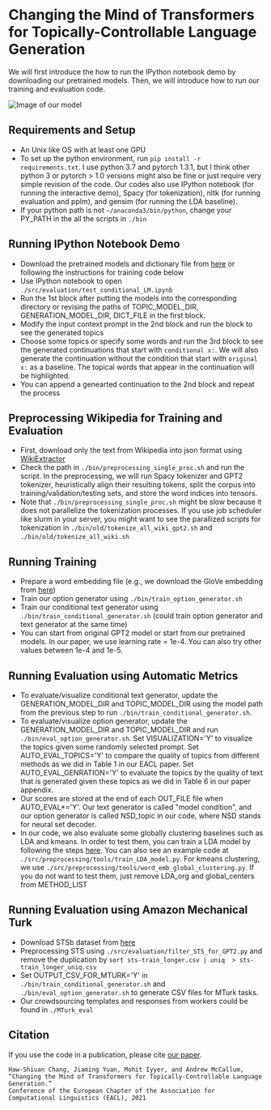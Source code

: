 # Changing the Mind of Transformers for Topically-Controllable Language Generation

We will first introduce the how to run the IPython notebook demo by downloading our pretrained models. 
Then, we will introduce how to run our training and evaluation code.

![Image of our model](http://people.umass.edu/hawshiuancha/model_illustration_fig.png)

## Requirements and Setup

- An Unix like OS with at least one GPU
- To set up the python environment, run `pip install -r requirements.txt`. I use python 3.7 and pytorch 1.3.1, but I think other python 3 or pytorch > 1.0 versions might also be fine or just require very simple revision of the code. Our codes also use IPython notebook (for running the interactive demo), Spacy (for tokenization), nltk (for running evaluation and pplm), and gensim (for running the LDA baseline).
- If your python path is not `~/anaconda3/bin/python`, change your PY_PATH in the all the scripts in `./bin`

## Running IPython Notebook Demo

- Download the pretrained models and dictionary file from [here](https://drive.google.com/drive/folders/1YKM-CbMPy7lBsqdwyvhjwBYMxaYkENbj?usp=sharing) or following the instructions for training code below
- Use IPython notebook to open `./src/evaluation/test_conditional_LM.ipynb`
- Run the 1st block after putting the models into the corresponding directory or revising the paths of TOPIC_MODEL_DIR, GENERATION_MODEL_DIR, DICT_FILE in the first block.
- Modify the input context prompt in the 2nd block and run the block to see the generated topics
- Choose some topics or specify some words and run the 3rd block to see the generated continuations that start with `conditional x:`. We will also generate the continuation without the condition that start with `original x:` as a baseline. The topical words that appear in the continuation will be highlighted.
- You can append a genearted continuation to the 2nd block and repeat the process 

## Preprocessing Wikipedia for Training and Evaluation

- First, download only the text from Wikipedia into json format using [WikiExtractor](https://github.com/attardi/wikiextractor)
- Check the path in `./bin/preprocessing_single_proc.sh` and run the script. In the preprocessing, we will run Spacy tokenizer and GPT2 tokenizer, heuristically align their resulting tokens, split the corpus into training/validation/testing sets, and store the word indices into tensors.
- Note that `./bin/preprocessing_single_proc.sh` might be slow because it does not parallelize the tokenization processes. If you use job scheduler like slurm in your server, you might want to see the parallized scripts for tokenization in `./bin/old/tokenize_all_wiki_gpt2.sh` and `./bin/old/tokenize_all_wiki.sh`

## Running Training

- Prepare a word embedding file (e.g., we download the GloVe embedding from [here](https://nlp.stanford.edu/projects/glove/))
- Train our option generator using `./bin/train_option_generator.sh`
- Train our conditional text generator using `./bin/train_conditional_generator.sh` (could train option generator and text generator at the same time)
- You can start from original GPT2 model or start from our pretrained models. In our paper, we use learning rate = 1e-4. You can also try other values between 1e-4 and 1e-5. 

## Running Evaluation using Automatic Metrics

- To evaluate/visualize conditional text generator, update the GENERATION_MODEL_DIR and TOPIC_MODEL_DIR using the model path from the previous step to run `./bin/train_conditional_generator.sh`. 
- To evaluate/visualize option generator, update the GENERATION_MODEL_DIR and TOPIC_MODEL_DIR and run `./bin/eval_option_generator.sh`. Set VISUALIZATION='Y' to visualize the topics given some randomly selected prompt. Set AUTO_EVAL_TOPICS='Y' to compare the quality of topics from different methods as we did in Table 1 in our EACL paper. Set AUTO_EVAL_GENRATION='Y' to evaluate the topics by the quality of text that is generated given these topics as we did in Table 6 in our paper appendix. 
- Our scores are stored at the end of each OUT_FILE file when AUTO_EVAL\*='Y'. Our text generator is called "model condition", and our option generator is called NSD_topic in our code, where NSD stands for neural set decoder.
- In our code, we also evaluate some globally clustering baselines such as LDA and kmeans. In order to test them, you can train a LDA model by following the steps [here](https://radimrehurek.com/gensim/wiki.html). You can also see an example code at `./src/preprocessing/tools/train_LDA_model.py`. For kmeans clustering, we use `./src/preprocessing/tools/word_emb_global_clustering.py`. If you do not want to test them, just remove LDA_org and global_centers from METHOD_LIST

## Running Evaluation using Amazon Mechanical Turk

- Download STSb dataset from [here](https://ixa2.si.ehu.eus/stswiki/index.php/STSbenchmark)
- Preprocessing STS using `./src/evaluation/filter_STS_for_GPT2.py` and remove the duplication by `sort sts-train_longer.csv | uniq  > sts-train_longer_uniq.csv`
- Set OUTPUT_CSV_FOR_MTURK='Y' in `./bin/train_conditional_generator.sh` and `./bin/eval_option_generator.sh` to generate CSV files for MTurk tasks.
- Our crowdsourcing templates and responses from workers could be found in `./MTurk_eval`

## Citation
If you use the code in a publication, please cite [our paper](http://arxiv.org/abs/2103.15335).
```
Haw-Shiuan Chang, Jiaming Yuan, Mohit Iyyer, and Andrew McCallum,
“Changing the Mind of Transformers for Topically-Controllable Language Generation.” 
Conference of the European Chapter of the Association for Computational Linguistics (EACL), 2021
```
